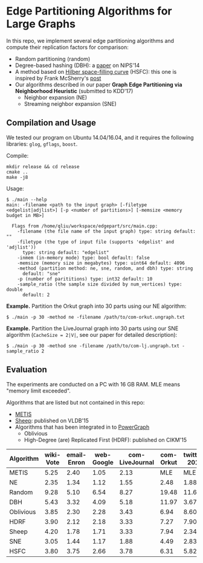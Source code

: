 Edge Partitioning Algorithms for Large Graphs
=============================================

In this repo, we implement several edge partitioning algorithms and compute
their replication factors for comparison:

*   Random partitioning (random)
*   Degree-based hashing (DBH): a
    [paper](http://papers.nips.cc/paper/5396-distributed-power-law-graph-computing-theoretical-and-empirical-analysis.pdf)
    on NIPS'14
*   A method based on
    [Hilber space-filling curve](https://en.wikipedia.org/wiki/Hilbert_curve) (HSFC):
    this one is inspired by Frank McSherry's [post](https://github.com/frankmcsherry/blog/blob/master/posts/2015-01-15.md)
*   Our algorithms described in our paper **Graph Edge Partitioning via Neighborhood Heuristic** (submitted to KDD'17)
    -   Neighbor expansion (NE)
    -   Streaming neighbor expansion (SNE)

Compilation and Usage
---------------------

We tested our program on Ubuntu 14.04/16.04, and it requires the following
libraries: `glog`, `gflags`, `boost`.

Compile:
```
mkdir release && cd release
cmake ..
make -j8
```

Usage:
```
$ ./main --help
main: -filename <path to the input graph> [-filetype <edgelist|adjlist>] [-p <number of partitions>] [-memsize <memory budget in MB>]

  Flags from /home/qliu/workspace/edgepart/src/main.cpp:
    -filename (the file name of the input graph) type: string default: ""
    -filetype (the type of input file (supports 'edgelist' and 'adjlist'))
      type: string default: "edgelist"
    -inmem (in-memory mode) type: bool default: false
    -memsize (memory size in megabytes) type: uint64 default: 4096
    -method (partition method: ne, sne, random, and dbh) type: string
      default: "sne"
    -p (number of parititions) type: int32 default: 10
    -sample_ratio (the sample size divided by num_vertices) type: double
      default: 2
```

**Example.** Partition the Orkut graph into 30 parts using our NE algorithm:
```
$ ./main -p 30 -method ne -filename /path/to/com-orkut.ungraph.txt
```

**Example.** Partition the LiveJournal graph into 30 parts using our SNE
algorithm (`CacheSize = 2|V|`, see our paper for detailed description):
```
$ ./main -p 30 -method sne -filename /path/to/com-lj.ungraph.txt -sample_ratio 2
```

Evaluation
----------

The experiments are conducted on a PC with 16 GB RAM. MLE means "memory limit
exceeded".

Algorithms that are listed but not contained in this repo:

*   [METIS](http://glaros.dtc.umn.edu/gkhome/metis/metis/overview)
*   [Sheep](https://github.com/dmargo/sheep): published on VLDB'15
*   Algorithms that has been integrated in to
    [PowerGraph](https://github.com/jegonzal/PowerGraph)
    -   Oblivious
    -   High-Degree (are) Replicated First (HDRF): published on CIKM'15

Algorithm  |  wiki-Vote  |  email-Enron  |  web-Google  |  com-LiveJournal  |  com-Orkut  |  twitter-2010  |  com-Friendster  |  uk-union
---------  |  ---------  |  -----------  |  ----------  |  ---------------  |  ---------  |  ------------  |  --------------  |  --------
METIS      |  5.25       |  2.40         |  1.05        |  2.13             |  MLE        |  MLE           |  MLE             |  MLE
NE         |  2.35       |  1.34         |  1.12        |  1.55             |  2.48       |  1.88          |  1.98            |  1.04
Random     |  9.28       |  5.10         |  6.54        |  8.27             |  19.48      |  11.68         |  11.84           |  15.99
DBH        |  5.43       |  3.32         |  4.09        |  5.18             |  11.97      |  3.67          |  6.88            |  5.14
Oblivious  |  3.85       |  2.30         |  2.28        |  3.43             |  6.94       |  8.60          |  8.82            |  2.03
HDRF       |  3.90       |  2.12         |  2.18        |  3.33             |  7.27       |  7.90          |  8.87            |  1.62
Sheep      |  4.20       |  1.78         |  1.71        |  3.33             |  7.94       |  2.34          |  4.45            |  1.29
SNE        |  3.05       |  1.44         |  1.17        |  1.88             |  4.49       |  2.83          |  3.00            |  1.65
HSFC       |  3.80       |  3.75         |  2.66        |  3.78             |  6.31       |  5.82          |  4.80            |  1.96
